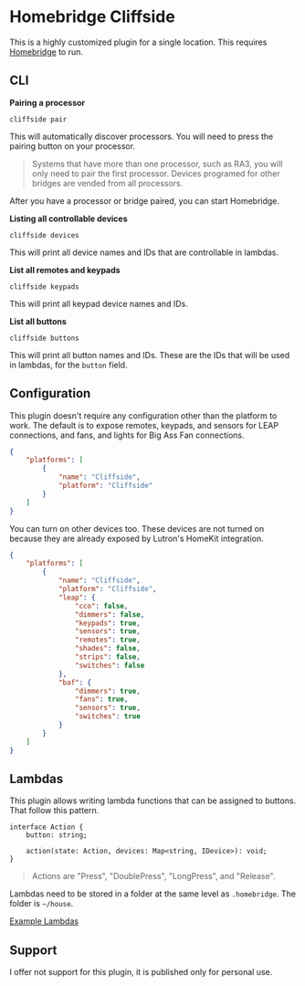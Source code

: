 # Homebridge Cliffside
This is a highly customized plugin for a single location. This requires [Homebridge](https://homebridge.io/) to run.

## CLI
**Pairing a processor**

```
cliffside pair
```

This will automatically discover processors. You will need to press the pairing button on your processor.

> Systems that have more than one processor, such as RA3, you will only need to pair the first processor. Devices programed for other bridges are vended from all processors.

After you have a processor or bridge paired, you can start Homebridge.

**Listing all controllable devices**

```
cliffside devices
```

This will print all device names and IDs that are controllable in lambdas.

**List all remotes and keypads**

```
cliffside keypads
```

This will print all keypad device names and IDs.

**List all buttons**

```
cliffside buttons
```

This will print all button names and IDs. These are the IDs that will be used in lambdas, for the `button` field.

## Configuration
This plugin doesn't require any configuration other than the platform to work. The default is to expose remotes, keypads, and sensors for LEAP connections, and fans, and lights for Big Ass Fan connections.

```json
{
    "platforms": [
        {
            "name": "Cliffside",
            "platform": "Cliffside"
        }
    ]
}
```

You can turn on other devices too. These devices are not turned on because they are already exposed by Lutron's HomeKit integration.

```json
{
    "platforms": [
        {
            "name": "Cliffside",
            "platform": "Cliffside",
            "leap": {
                "cco": false,
                "dimmers": false,
                "keypads": true,
                "sensors": true,
                "remotes": true,
                "shades": false,
                "strips": false,
                "switches": false
            },
            "baf": {
                "dimmers": true,
                "fans": true,
                "sensors": true,
                "switches": true
            }
        }
    ]
}
```

## Lambdas
This plugin allows writing lambda functions that can be assigned to buttons. That follow this pattern.

```
interface Action {
    button: string;

    action(state: Action, devices: Map<string, IDevice>): void;
}
```

> Actions are "Press", "DoublePress", "LongPress", and "Release".

Lambdas need to be stored in a folder at the same level as `.homebridge`. The folder is `~/house`.

[Example Lambdas](https://github.com/mkellsy/cliffside-lambdas/tree/main/src)

## Support
I offer not support for this plugin, it is published only for personal use.

